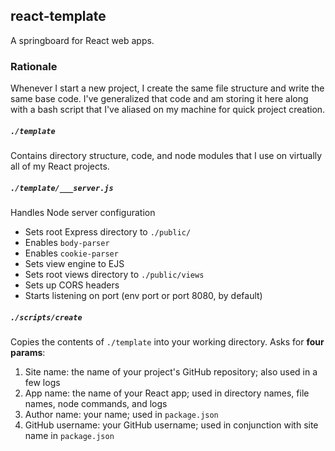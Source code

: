 ## react-template
A springboard for React web apps.

### Rationale
Whenever I start a new project, I create the same file structure and write the same base code. I've generalized that code and am storing it here along with a bash script that I've aliased on my machine for quick project creation.

##### `./template`
Contains directory structure, code, and node modules that I use on virtually all of my React projects.

##### `./template/___server.js`
Handles Node server configuration
- Sets root Express directory to `./public/`
- Enables `body-parser`
- Enables `cookie-parser`
- Sets view engine to EJS
- Sets root views directory to `./public/views`
- Sets up CORS headers
- Starts listening on port (env port or port 8080, by default)

##### `./scripts/create`
Copies the contents of `./template` into your working directory. Asks for **four params**:
1. Site name: the name of your project's GitHub repository; also used in a few logs
2. App name: the name of your React app; used in directory names, file names, node commands, and logs
3. Author name: your name; used in `package.json`
4. GitHub username: your GitHub username; used in conjunction with site name in `package.json`
